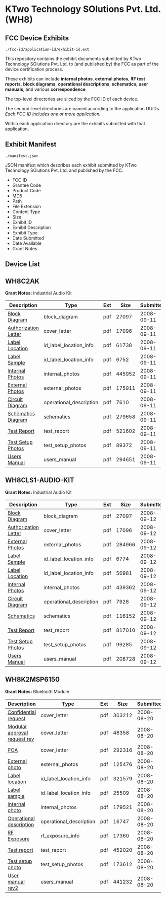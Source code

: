 # KTwo Technology SOlutions Pvt. Ltd. (WH8)
## FCC Device Exhibits

```
./fcc-id/application-id/exhibit-id.ext
```

This repository contains the exhibit documents submitted by KTwo Technology SOlutions Pvt. Ltd. to (and published by) the FCC as part of the device certification process.

These exhibits can include **internal photos**, **external photos**, **RF test reports**, **block diagrams**, **operational descriptions**, **schematics**, **user manuals**, and various **correspondence**.

The top-level directories are sliced by the FCC ID of each device.

The second-level directories are named according to the application UUIDs. *Each FCC ID includes one or more application.*

Within each application directory are the exhibits submitted with that application. 

## Exhibit Manifest

```
./manifest.json
```

JSON manifest which describes each exhibit submitted by KTwo Technology SOlutions Pvt. Ltd. and published by the FCC.

- FCC ID
- Grantee Code
- Product Code
- MD5
- Path
- File Extension
- Content Type
- Size
- Exhibit ID
- Exhibit Description
- Exhibit Type
- Date Submitted
- Date Available
- Grant Notes

## Device List
## WH8C2AK
**Grant Notes:** Industrial Audio Kit

| Description | Type | Ext | Size | Submitted | Available |
| ----------- | ---- | --- | ---- | --------- | --------- |
| [Block Diagram](WH8C2AK/ec3f5aa365b7f9292598fa8c1330a251/999355.pdf) | block_diagram | pdf | 27097 | 2008-09-11 | 2008-09-11 |
| [Authorization Letter](WH8C2AK/ec3f5aa365b7f9292598fa8c1330a251/999360.pdf) | cover_letter | pdf | 17096 | 2008-09-11 | 2008-09-11 |
| [Label Location](WH8C2AK/ec3f5aa365b7f9292598fa8c1330a251/999361.pdf) | id_label_location_info | pdf | 61738 | 2008-09-11 | 2008-09-11 |
| [Label Sample](WH8C2AK/ec3f5aa365b7f9292598fa8c1330a251/999358.pdf) | id_label_location_info | pdf | 6752 | 2008-09-11 | 2008-09-11 |
| [Internal Photos](WH8C2AK/ec3f5aa365b7f9292598fa8c1330a251/999359.pdf) | internal_photos | pdf | 445952 | 2008-09-11 | 2008-09-11 |
| [External Photos](WH8C2AK/ec3f5aa365b7f9292598fa8c1330a251/999357.pdf) | external_photos | pdf | 175911 | 2008-09-11 | 2008-09-11 |
| [Circuit Diagram](WH8C2AK/ec3f5aa365b7f9292598fa8c1330a251/999356.pdf) | operational_description | pdf | 7610 | 2008-09-11 | 2008-09-11 |
| [Schematics Diagram](WH8C2AK/ec3f5aa365b7f9292598fa8c1330a251/999362.pdf) | schematics | pdf | 279658 | 2008-09-11 | 2008-09-11 |
| [Test Report](WH8C2AK/ec3f5aa365b7f9292598fa8c1330a251/999364.pdf) | test_report | pdf | 521602 | 2008-09-11 | 2008-09-11 |
| [Test Setup Photos](WH8C2AK/ec3f5aa365b7f9292598fa8c1330a251/999363.pdf) | test_setup_photos | pdf | 89372 | 2008-09-11 | 2008-09-11 |
| [Users Manual](WH8C2AK/ec3f5aa365b7f9292598fa8c1330a251/999365.pdf) | users_manual | pdf | 294651 | 2008-09-11 | 2008-09-11 |
## WH8CLS1-AUDIO-KIT
**Grant Notes:** Industrial Audio Kit

| Description | Type | Ext | Size | Submitted | Available |
| ----------- | ---- | --- | ---- | --------- | --------- |
| [Block Diagram](WH8CLS1-AUDIO-KIT/b5ac8285b1902496163642ffe64d6828/999355.pdf) | block_diagram | pdf | 27097 | 2008-09-12 | 2008-09-12 |
| [Authorization Letter](WH8CLS1-AUDIO-KIT/b5ac8285b1902496163642ffe64d6828/1000553.pdf) | cover_letter | pdf | 17096 | 2008-09-12 | 2008-09-12 |
| [External Photos](WH8CLS1-AUDIO-KIT/b5ac8285b1902496163642ffe64d6828/1000550.pdf) | external_photos | pdf | 284966 | 2008-09-12 | 2008-09-12 |
| [Label Sample](WH8CLS1-AUDIO-KIT/b5ac8285b1902496163642ffe64d6828/1000551.pdf) | id_label_location_info | pdf | 6774 | 2008-09-12 | 2008-09-12 |
| [Label Location](WH8CLS1-AUDIO-KIT/b5ac8285b1902496163642ffe64d6828/1000554.pdf) | id_label_location_info | pdf | 56981 | 2008-09-12 | 2008-09-12 |
| [Internal Photos](WH8CLS1-AUDIO-KIT/b5ac8285b1902496163642ffe64d6828/1000552.pdf) | internal_photos | pdf | 439362 | 2008-09-12 | 2008-09-12 |
| [Circuit Diagram](WH8CLS1-AUDIO-KIT/b5ac8285b1902496163642ffe64d6828/1000549.pdf) | operational_description | pdf | 7928 | 2008-09-12 | 2008-09-12 |
| [Schematics](WH8CLS1-AUDIO-KIT/b5ac8285b1902496163642ffe64d6828/1000555.pdf) | schematics | pdf | 116152 | 2008-09-12 | 2008-09-12 |
| [Test Report](WH8CLS1-AUDIO-KIT/b5ac8285b1902496163642ffe64d6828/1000557.pdf) | test_report | pdf | 817010 | 2008-09-12 | 2008-09-12 |
| [Test Setup Photos](WH8CLS1-AUDIO-KIT/b5ac8285b1902496163642ffe64d6828/1000556.pdf) | test_setup_photos | pdf | 99285 | 2008-09-12 | 2008-09-12 |
| [Users Manual](WH8CLS1-AUDIO-KIT/b5ac8285b1902496163642ffe64d6828/1000558.pdf) | users_manual | pdf | 208728 | 2008-09-12 | 2008-09-12 |
## WH8K2MSP6150
**Grant Notes:** Bluetooth Module

| Description | Type | Ext | Size | Submitted | Available |
| ----------- | ---- | --- | ---- | --------- | --------- |
| [Confidential request](WH8K2MSP6150/62cf989b836f8ea5b4d98f11352d5b12/988340.pdf) | cover_letter | pdf | 303212 | 2008-08-20 | 2008-08-20 |
| [Modular approval request rev](WH8K2MSP6150/62cf989b836f8ea5b4d98f11352d5b12/988341.pdf) | cover_letter | pdf | 48358 | 2008-08-20 | 2008-08-20 |
| [POA](WH8K2MSP6150/62cf989b836f8ea5b4d98f11352d5b12/988342.pdf) | cover_letter | pdf | 292316 | 2008-08-20 | 2008-08-20 |
| [External photo](WH8K2MSP6150/62cf989b836f8ea5b4d98f11352d5b12/988343.pdf) | external_photos | pdf | 125476 | 2008-08-20 | 2008-08-20 |
| [Label location](WH8K2MSP6150/62cf989b836f8ea5b4d98f11352d5b12/988345.pdf) | id_label_location_info | pdf | 321579 | 2008-08-20 | 2008-08-20 |
| [Label sample](WH8K2MSP6150/62cf989b836f8ea5b4d98f11352d5b12/988346.pdf) | id_label_location_info | pdf | 25509 | 2008-08-20 | 2008-08-20 |
| [Internal photo](WH8K2MSP6150/62cf989b836f8ea5b4d98f11352d5b12/988344.pdf) | internal_photos | pdf | 179521 | 2008-08-20 | 2008-08-20 |
| [Operational description](WH8K2MSP6150/62cf989b836f8ea5b4d98f11352d5b12/988347.pdf) | operational_description | pdf | 16747 | 2008-08-20 | 2008-08-20 |
| [RF Exposure](WH8K2MSP6150/62cf989b836f8ea5b4d98f11352d5b12/988348.pdf) | rf_exposure_info | pdf | 17360 | 2008-08-20 | 2008-08-20 |
| [Test report](WH8K2MSP6150/62cf989b836f8ea5b4d98f11352d5b12/988350.pdf) | test_report | pdf | 452020 | 2008-08-20 | 2008-08-20 |
| [Test setup photo](WH8K2MSP6150/62cf989b836f8ea5b4d98f11352d5b12/988351.pdf) | test_setup_photos | pdf | 173612 | 2008-08-20 | 2008-08-20 |
| [User manual rev2](WH8K2MSP6150/62cf989b836f8ea5b4d98f11352d5b12/988352.pdf) | users_manual | pdf | 441232 | 2008-08-20 | 2008-08-20 |
